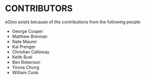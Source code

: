 CONTRIBUTORS
============

eGloo exists because of the contributions from the following people

 - George Cooper
 - Matthew Brennan
 - Nate Maurer
 - Kai Prenger
 - Christian Calloway
 - Keith Buel
 - Ben Roberson 
 - Yoona Chung
 - William Cook
